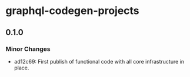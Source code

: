 # graphql-codegen-projects

## 0.1.0

### Minor Changes

- ad12c69: First publish of functional code with all core infrastructure in place.
